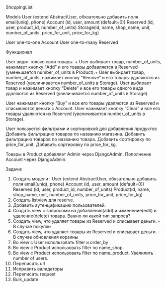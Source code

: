 ShoppingList

Models
User (extend AbstractUser, обязательно добавить поля email(uniq), phone)
Account (id, user, amount (default=0))
Reserved (id, user, product_id, number_of_units)
Storage(id, name, shop_name, unit, number_of_units, price_for_unit, price_for_kg)

User one-to-one Account
User one-to-many Reserved

Функционал

User видит только свои товары. +
User выбирает товар, number_of_units, нажимает кнопку “Add” и его товары добавляется в Reserved (уменьшается number_of_units в Product).+
User выбирает товар, number_of_units, нажимает кнопку “Remove” и его товары удаляются из Reserved (увеличивается number_of_units в Storage).
User выбирает товар и нажимает кнопку “Delete” и все его товары одного вида удаляются из Reserved (увеличивается number_of_units в Storage).

User нажимает кнопку “Buy” и все его товары удаляются из Reserved и списываются деньги с Account.
User нажимает кнопку “Clear” и все его товары удаляются из Reserved (увеличивается number_of_units в Storage).

User пользуется фильтрами и сортировкой для добавления продуктов
Добавить фильтрацию товаров по названию магазина.
Добавить фильтрацию товаров по названию товара.
Добавить сортировку по price_for_unit.
Добавить сортировку по price_for_kg.

Товары в Product добавляет Admin через DjangoAdmin.
Пополнение Account через DjangoAdmin.

Задачи:

1. Создать модели :
   User (extend AbstractUser, обязательно добавить поля email(uniq), phone)
   Account (id, user, amount (default=0))
   Reserved (id, user, product_id, number_of_units)
   Product(id, name, shop_name, unit, number_of_units, price_for_unit, price_for_kg)
2. Создать listview для reserve.
3. Добавить аутенцификацию пользователей.
4. Создать view c запросоми на добавления(add) и изменение(edit) и удаление(delete) товара. Важно ли какой тип запроса?
5. Создать view, что удаляет товары из Reserved и списывает деньги. - В случае покупки
6. Создать view, что удаляет товары из Reserved и списывает деньги. - В случае обновления корзины
7. Во view c User использовать filter и order_by
8. Во view c Product использовать filter по name_shop.
9. Во view c Product использовать filter по name_product.
   Увелилить number of users.
10. Переписать url
11. Исправить валидаторы
12. Переписать request
13. Bulk_update
